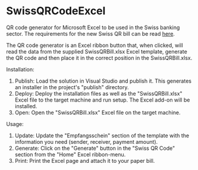 # SwissQRCodeExcel
QR code generator for Microsoft Excel to be used in the Swiss banking sector. The requirements for the new Swiss QR bill can be read [here](https://www.moneytoday.ch/lexikon/qr-rechnung/).

The QR code generator is an Excel ribbon button that, when clicked, will read the data from the supplied SwissQRBill.xlsx Excel template, generate the QR code and then place it in the correct position in the SwissQRBill.xlsx.

Installation:
1. Publish: Load the solution in Visual Studio and publish it. This generates an installer in the project's "publish" directory.
2. Deploy: Deploy the installation files as well as the "SwissQRBill.xlsx" Excel file to the target machine and run setup. The Excel add-on will be installed.
3. Open: Open the "SwissQRBill.xlsx" Excel file on the target machine.

Usage:
1. Update: Update the "Empfangsschein" section of the template with the information you need (sender, receiver, payment amount).
2. Generate: Click on the "Generate" button in the "Swiss QR Code" section from the "Home" Excel ribbon-menu.
3. Print: Print the Excel page and attach it to your paper bill.

